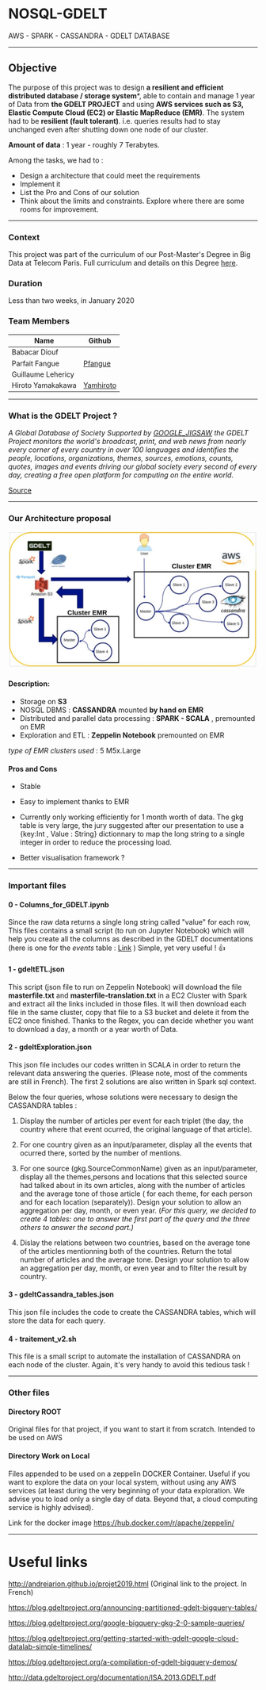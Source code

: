 # NOSQL-GDELT
AWS - SPARK - CASSANDRA - GDELT DATABASE

- - - -
## Objective
The purpose of this project was to design **a resilient and efficient distributed database / storage system***, 
able to contain and manage 1 year of Data from **the GDELT PROJECT** and using **AWS services such as S3, Elastic Compute Cloud (EC2) or Elastic MapReduce (EMR)**. The system had to be **resilient (fault tolerant)**. i.e. queries results had to stay unchanged even after shutting down one node of our cluster.

**Amount of data** : 1 year - roughly 7 Terabytes.

Among the tasks, we had to :
- Design a architecture that could meet the requirements 
- Implement it
- List the Pro and Cons of our solution
- Think about the limits and constraints. Explore where there are some rooms for improvement.

- - - -
### Context
This project was part of the curriculum of our Post-Master's Degree in Big Data at Telecom Paris.
Full curriculum and details on this Degree [here](
https://www.telecom-paris.fr/en/post-masters-degree/all-post-masters-degree/post-masters-degree-in-big-data "here").

### Duration
Less than two weeks, in January 2020

### Team Members
Name  | Github
------------- | -------------
Babacar Diouf | 
Parfait Fangue  | [Pfangue](http://github.com/pfangue "pfangue")
Guillaume Lehericy |
Hiroto Yamakakawa | [Yamhiroto](http://github.com/yamhiroto "yamhiroto")


- - - -
### What is the GDELT Project ?
*A Global Database of Society
Supported by [GOOGLE_JIGSAW](http://jigsaw.google.com "GOOGLE Jigsaw") the GDELT Project monitors the world's broadcast, print, and web news from nearly every corner of every country in over 100 languages and identifies the people, locations, organizations, themes, sources, emotions, counts, quotes, images and events driving our global society every second of every day, creating a free open platform for computing on the entire world.*

 [Source](https://www.gdeltproject.org/ "Source")

- - - -

### Our Architecture proposal

![alt text](https://github.com/yamhiroto/NOSQL-GDELT/raw/master/architecture.png)

#### Description:
- Storage on **S3**
- NOSQL DBMS : **CASSANDRA** mounted **by hand on EMR** 
- Distributed and parallel data processing : **SPARK - SCALA** , premounted on EMR
- Exploration and ETL : **Zeppelin Notebook** premounted on EMR

*type of EMR clusters used* : 5 M5x.Large

#### Pros and Cons
-  Stable
-  Easy to implement thanks to EMR

- Currently only working efficiently for 1 month worth of data. The gkg table is very large, the jury suggested after our presentation to use a {key:Int , Value : String} dictionnary to map the long string to a single integer in order to reduce the processing load.
- Better visualisation framework ?

- - - -
### Important files

#### 0 - Columns_for_GDELT.ipynb 
Since the raw data returns a single long string called "value" for each row,
This files contains a small script (to run on Jupyter Notebook) which will help you create all the columns as described in the GDELT documentations  (here is one for the *events* table : [Link](http://data.gdeltproject.org/documentation/GDELT-Event_Codebook-V2.0.pdf "link") )
Simple, yet very useful ! :thumbsup:

#### 1 - gdeltETL.json
This script (json file to run on Zeppelin Notebook) will download the file **masterfile.txt** and **masterfile-translation.txt** in a EC2 Cluster with Spark and extract all the links included in those files. It will then download each file in the same cluster, copy that file to a S3 bucket and delete it from the EC2 once finished.
Thanks to the Regex, you can decide whether you want to download a day, a month or a year worth of Data.


#### 2 - gdeltExploration.json
This json file includes our codes written in SCALA in order to return the relevant data answering the queries. (Please note, most of the comments are still in French). The first 2 solutions are also written in Spark sql context.

Below the four queries, whose solutions were necessary to design the CASSANDRA tables :

1. Display the number of articles per event for each triplet (the day, the country where that event ocurred, the original language of that article).

2. For one country given as an input/parameter, display all the events that ocurred there, sorted by the number of mentions. 

3. For one source (gkg.SourceCommonName) given as an input/parameter, display all the themes,persons and locations that this selected source had talked about in its own articles, along with the number of articles and the average tone of those article ( for each theme, for each person and for each location (separately)). Design your solution to allow an aggregation per day, month, or even year. (*For this query, we decided to create 4 tables: one to answer the first part of the query and the three others to answer the second part.)*

4. Dislay the relations between two countries, based on the average tone of the articles mentionning both of the countries. Return the total number of articles and the average tone.  Design your solution to allow an aggregation per day, month, or even year and to filter the result by country.



#### 3 - gdeltCassandra_tables.json
This json file includes the code to create the CASSANDRA tables, which will store the data for each query.

#### 4 - traitement_v2.sh
This file is a small script to automate the installation of CASSANDRA on each node of the cluster.
Again, it's very handy to avoid this tedious task !

- - - -
### Other files

#### Directory ROOT
Original files for that project, if you want to start it from scratch. Intended to be used on AWS 

#### Directory Work on Local
Files appended to be used on a zeppelin DOCKER Container.
Useful if you want to explore the data on your local system, without using any AWS services (at least during the very beginning of your data exploration. We advise you to load only a single day of data. Beyond that, a cloud computing service is highly advised).

Link for the docker image https://hub.docker.com/r/apache/zeppelin/


- - - -
# Useful links 

http://andreiarion.github.io/projet2019.html  (Original link to the project. In French)

https://blog.gdeltproject.org/announcing-partitioned-gdelt-bigquery-tables/

https://blog.gdeltproject.org/google-bigquery-gkg-2-0-sample-queries/

https://blog.gdeltproject.org/getting-started-with-gdelt-google-cloud-datalab-simple-timelines/

https://blog.gdeltproject.org/a-compilation-of-gdelt-bigquery-demos/

http://data.gdeltproject.org/documentation/ISA.2013.GDELT.pdf
    
   

